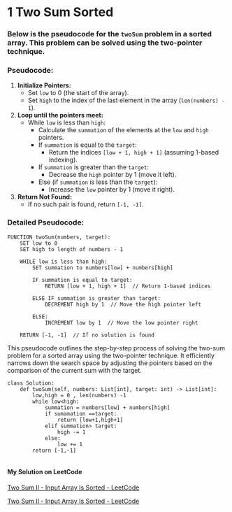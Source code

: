 # 1 Two Sum Sorted
### Below is the pseudocode for the `twoSum` problem in a sorted array. This problem can be solved using the two-pointer technique.

### Pseudocode:

1. **Initialize Pointers:**
    - Set `low` to 0 (the start of the array).
    - Set `high` to the index of the last element in the array (`len(numbers) - 1`).
2. **Loop until the pointers meet:**
    - While `low` is less than `high`:
        - Calculate the `summation` of the elements at the `low` and `high` pointers.
        - If `summation` is equal to the `target`:
            - Return the indices `[low + 1, high + 1]` (assuming 1-based indexing).
        - If `summation` is greater than the `target`:
            - Decrease the `high` pointer by 1 (move it left).
        - Else (if `summation` is less than the `target`):
            - Increase the `low` pointer by 1 (move it right).
3. **Return Not Found:**
    - If no such pair is found, return `[-1, -1]`.

### Detailed Pseudocode:

```
FUNCTION twoSum(numbers, target):
    SET low to 0
    SET high to length of numbers - 1

    WHILE low is less than high:
        SET summation to numbers[low] + numbers[high]

        IF summation is equal to target:
            RETURN [low + 1, high + 1]  // Return 1-based indices

        ELSE IF summation is greater than target:
            DECREMENT high by 1  // Move the high pointer left

        ELSE:
            INCREMENT low by 1  // Move the low pointer right

    RETURN [-1, -1]  // If no solution is found

```





This pseudocode outlines the step-by-step process of solving the two-sum problem for a sorted array using the two-pointer technique. It efficiently narrows down the search space by adjusting the pointers based on the comparison of the current sum with the target.



```
class Solution:
    def twoSum(self, numbers: List[int], target: int) -> List[int]:
        low,high = 0 , len(numbers) -1
        while low<high:
            summation = numbers[low] + numbers[high]
            if sumamation ==target:
                return [low+1,high+1]
            elif summation> target:
                high -= 1
            else:
                low += 1
        return [-1,-1]


````


#### My Solution on LeetCode
<a href="https://leetcode.com/problems/two-sum-ii-input-array-is-sorted/submissions/1326224716/" target="_blank">Two Sum II - Input Array Is Sorted - LeetCode</a>

[Two Sum II - Input Array Is Sorted - LeetCode](https://leetcode.com/problems/two-sum-ii-input-array-is-sorted/submissions/1326224716/)
